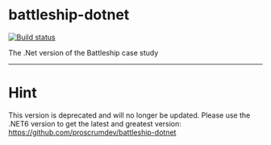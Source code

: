 # battleship-dotnet
[![Build status](https://dev.azure.com/APS-SD-Stewards/APS-SD/_apis/build/status/proscrumdev.battleship-dotnet-CI)](https://dev.azure.com/APS-SD-Stewards/APS-SD/_build/latest?definitionId=14)

The .Net version of the Battleship case study

--- 
# Hint
This version is deprecated and will no longer be updated. Please use the .NET6 version to get the latest and greatest version: https://github.com/proscrumdev/battleship-dotnet

